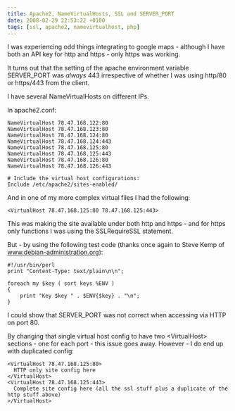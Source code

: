 ```yaml
---
title: Apache2, NameVirtualHosts, SSL and SERVER_PORT
date: 2008-02-29 22:53:22 +0100
tags: [ssl, apache2, namevirtualhost, php]
---
```


I was experiencing odd things integrating to google maps - although I have both an API key for http and https - only https was working.

It turns out that the setting of the apache environment variable SERVER_PORT was *always* 443 irrespective of whether I was using http/80 or https/443 from the client.

I have several NameVirtualHosts on different IPs.

In apache2.conf:

    NameVirtualHost 78.47.168.122:80
    NameVirtualHost 78.47.168.123:80
    NameVirtualHost 78.47.168.124:80
    NameVirtualHost 78.47.168.124:443
    NameVirtualHost 78.47.168.125:80
    NameVirtualHost 78.47.168.125:443
    NameVirtualHost 78.47.168.126:80
    NameVirtualHost 78.47.168.126:443

    # Include the virtual host configurations:
    Include /etc/apache2/sites-enabled/

And in one of my more complex virtual files I had the following:

    <VirtualHost 78.47.168.125:80 78.47.168.125:443>

This was making the site available under both http and https - and for https only functions I was using the SSLRequireSSL statement.

But - by using the following test code (thanks once again to Steve Kemp of www.debian-administration.org):

    #!/usr/bin/perl
    print "Content-Type: text/plain\n\n";

    foreach my $key ( sort keys %ENV )
    {
        print "Key $key " . $ENV{$key} . "\n";
    }

I could show that SERVER_PORT was not correct when accessing via HTTP on port 80.

By changing that single virtual host config to have two &lt;VirtualHost&gt; sections - one for each port - this issue goes away. However - I do end up with duplicated config:

    <VirtualHost 78.47.168.125:80>
      HTTP only site config here
    </VirtualHost>
    <VirtualHost 78.47.168.125:443>
      Complete site config here (all the ssl stuff plus a duplicate of the http stuff above)
    >/VirtualHost>
